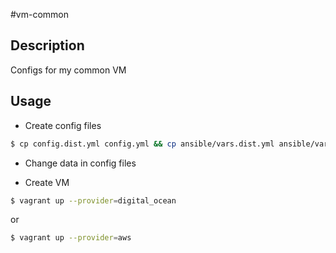 #vm-common

## Description
Configs for my common VM

## Usage
- Create config files
```sh
$ cp config.dist.yml config.yml && cp ansible/vars.dist.yml ansible/vars.yml
```

- Change data in config files

- Create VM
```sh
$ vagrant up --provider=digital_ocean
```
or
```sh
$ vagrant up --provider=aws
```
